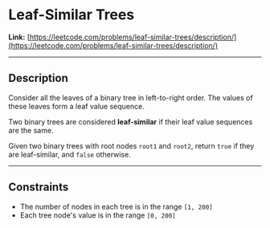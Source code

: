 # Leaf-Similar Trees

**Link:** [https://leetcode.com/problems/leaf-similar-trees/description/](https://leetcode.com/problems/leaf-similar-trees/description/)

---

## Description

Consider all the leaves of a binary tree in left-to-right order. The values of these leaves form a leaf value sequence.

Two binary trees are considered **leaf-similar** if their leaf value sequences are the same.

Given two binary trees with root nodes `root1` and `root2`, return `true` if they are leaf-similar, and `false` otherwise.

---

## Constraints

- The number of nodes in each tree is in the range `[1, 200]`  
- Each tree node's value is in the range `[0, 200]`
